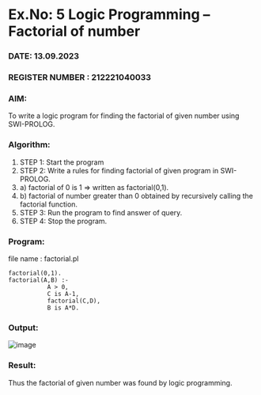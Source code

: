 # Ex.No: 5   Logic Programming – Factorial of number   
### DATE: 13.09.2023
### REGISTER NUMBER : 212221040033
### AIM: 
To  write  a logic program for finding the factorial of given number using SWI-PROLOG. 
### Algorithm:
1. STEP 1: Start the program
2. STEP 2:  Write a rules for finding factorial of given program in SWI-PROLOG.
3.   a)	factorial of 0 is 1 => written as factorial(0,1).
4.   b)	factorial of number greater than 0 obtained by recursively calling the factorial    function.
5. STEP 3: Run the program  to find answer of  query.
6. STEP 4: Stop the program.

### Program:
file name :  factorial.pl
```
factorial(0,1).
factorial(A,B) :-  
           A > 0, 
           C is A-1,
           factorial(C,D),
           B is A*D.
```
### Output:
![image](https://github.com/danush564/AI_Lab_2023-24/assets/98585166/a1d10e11-1a6a-4f28-82ff-c4738debd6a4)

### Result:
Thus the factorial of given number was found by logic programming. 

